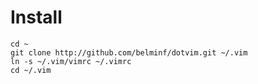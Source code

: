 Install
=======
```
cd ~
git clone http://github.com/belminf/dotvim.git ~/.vim
ln -s ~/.vim/vimrc ~/.vimrc
cd ~/.vim
```

